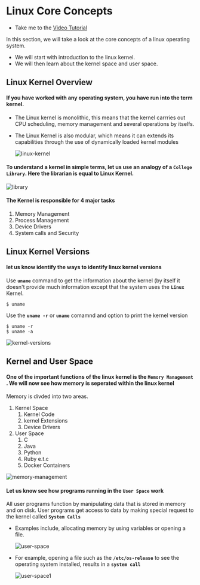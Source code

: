 # Linux Core Concepts

- Take me to the [Video Tutorial](https://kodekloud.com/topic/linux-kernel/)

In this section, we will take a look at the core concepts of a linux operating system.
- We will start with introduction to the linux kernel.
- We will then learn about the kernel space and user space.

## Linux Kernel Overview

#### If you have worked with any operating system, you have run into the term kernel. 

- The Linux kernel is monolithic, this means that the kernel carrries out CPU scheduling, memory management and several operations by itselfs. 
- The Linux Kernel is also modular, which means it can extends its capabilities through the use of dynamically loaded kernel modules

  ![linux-kernel](../../images/linux-kernel.PNG)

#### To understand a kernel in simple terms, let us use an analogy of a **`College Library`**. Here the librarian is equal to Linux Kernel.

![library](../../images/library.PNG)

#### The Kernel is responsible for 4 major tasks

1. Memory Management
1. Process Management
1. Device Drivers
1. System calls and Security

## Linux Kernel Versions

#### let us know identify the ways to identify linux kernel versions

Use **`uname`** command to get the information about the kernel (by itself it doesn't provide much information except that the system uses the **`Linux`** Kernel.
```
$ uname
```

Use the **`uname -r`** or **`uname`** comamnd and option to print the kernel version
```
$ uname -r
$ uname -a
```
   ![kernel-versions](../../images/kernel-versions.PNG)

## Kernel and User Space

#### One of the important functions of the linux kernel is the **`Memory Management`** . We will now see how memory is seperated within the linux kernel

Memory is divded into two areas.
1. Kernel Space
   1. Kernel Code
   1. kernel Extensions
   1. Device Drivers
1. User Space
   1. C
   1. Java
   1. Python
   1. Ruby e.t.c
   1. Docker Containers
   
![memory-management](../../images/memory-management.PNG)

#### Let us know see how programs running in the `User Space` work

All user programs function by manipulating data that is stored in memory and on disk. User programs get access to data by making special request to the kernel called **`System Calls`**
- Examples include, allocating memory by using variables or opening a file.

  ![user-space](../../images/user-space.PNG)

- For example, opening a file such as the **`/etc/os-release`** to see the operating system installed, results in a **`system call`**

  ![user-space1](../../images/user-space1.PNG)



